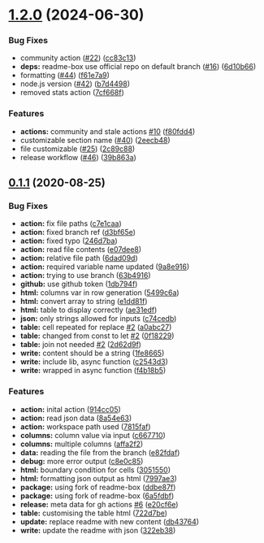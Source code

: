 # [1.2.0](https://github.com/EddieHubCommunity/gh-actions-html-table-generator/compare/v0.1.1...v1.2.0) (2024-06-30)


### Bug Fixes

* community action ([#22](https://github.com/EddieHubCommunity/gh-actions-html-table-generator/issues/22)) ([cc83c13](https://github.com/EddieHubCommunity/gh-actions-html-table-generator/commit/cc83c136b293a50e470d9940589e8dfeaa5bd7b3))
* **deps:** readme-box use official repo on default branch ([#16](https://github.com/EddieHubCommunity/gh-actions-html-table-generator/issues/16)) ([6d10b66](https://github.com/EddieHubCommunity/gh-actions-html-table-generator/commit/6d10b664997fa7d00d6e592b46be8a48800e6cf1))
* formatting ([#44](https://github.com/EddieHubCommunity/gh-actions-html-table-generator/issues/44)) ([f61e7a9](https://github.com/EddieHubCommunity/gh-actions-html-table-generator/commit/f61e7a93e2d5718f0eef5a447d07a8a12dc2cddd))
* node.js version ([#42](https://github.com/EddieHubCommunity/gh-actions-html-table-generator/issues/42)) ([b7d4498](https://github.com/EddieHubCommunity/gh-actions-html-table-generator/commit/b7d44982db865c6f74df2aa882745261a6158bf5))
* removed stats action ([7cf668f](https://github.com/EddieHubCommunity/gh-actions-html-table-generator/commit/7cf668f7f8114b82bf6d3fe2cd5eb2dce04f557d))


### Features

* **actions:** community and stale actions [#10](https://github.com/EddieHubCommunity/gh-actions-html-table-generator/issues/10) ([f80fdd4](https://github.com/EddieHubCommunity/gh-actions-html-table-generator/commit/f80fdd4009d9e1296b9191f20955bd2913af155f))
* customizable section name ([#40](https://github.com/EddieHubCommunity/gh-actions-html-table-generator/issues/40)) ([2eecb48](https://github.com/EddieHubCommunity/gh-actions-html-table-generator/commit/2eecb4824ae4b5244eac8d36fbd25c85174c36aa))
* file customizable ([#25](https://github.com/EddieHubCommunity/gh-actions-html-table-generator/issues/25)) ([2c89c88](https://github.com/EddieHubCommunity/gh-actions-html-table-generator/commit/2c89c88406c47f8dc6cbfccc18e71759ea51cae1))
* release workflow ([#46](https://github.com/EddieHubCommunity/gh-actions-html-table-generator/issues/46)) ([39b863a](https://github.com/EddieHubCommunity/gh-actions-html-table-generator/commit/39b863a3126c9455c6f4396faff75658d2a9368a))



## [0.1.1](https://github.com/EddieHubCommunity/gh-actions-html-table-generator/compare/914cc05b7e46c4e1911b1e3b64ac0b7d44c6e98c...v0.1.1) (2020-08-25)


### Bug Fixes

* **action:** fix file paths ([c7e1caa](https://github.com/EddieHubCommunity/gh-actions-html-table-generator/commit/c7e1caa6e96d7b15eae8dc944ddd7219f154821a))
* **action:** fixed branch ref ([d3bf65e](https://github.com/EddieHubCommunity/gh-actions-html-table-generator/commit/d3bf65eb2c5f94f109af666d7087b9563eb13e6e))
* **action:** fixed typo ([246d7ba](https://github.com/EddieHubCommunity/gh-actions-html-table-generator/commit/246d7ba18928bd9a001e1ab3ab73a1ecf115931e))
* **action:** read file contents ([e07dee8](https://github.com/EddieHubCommunity/gh-actions-html-table-generator/commit/e07dee84b2a44978d52939f5c537be19b31d9d18))
* **action:** relative file path ([6dad09d](https://github.com/EddieHubCommunity/gh-actions-html-table-generator/commit/6dad09d8638d9ea646560e20c5a17924b5478dda))
* **action:** required variable name updated ([9a8e916](https://github.com/EddieHubCommunity/gh-actions-html-table-generator/commit/9a8e916292b22a6f4a94c318586a0459a9f336ad))
* **action:** trying to use branch ([63b4916](https://github.com/EddieHubCommunity/gh-actions-html-table-generator/commit/63b4916126b886320c1208a211482b8ef2e5ef81))
* **github:** use github token ([1db794f](https://github.com/EddieHubCommunity/gh-actions-html-table-generator/commit/1db794fa342f8d55ba83b3dd36edd8561268d8ef))
* **html:** columns var in row generation ([5499c6a](https://github.com/EddieHubCommunity/gh-actions-html-table-generator/commit/5499c6a232355afb959f0169c1ad56c541f6fbe1))
* **html:** convert array to string ([e1dd81f](https://github.com/EddieHubCommunity/gh-actions-html-table-generator/commit/e1dd81fc6434d540b4db4dd1b32c0723094df15f))
* **html:** table to display correctly ([ae31edf](https://github.com/EddieHubCommunity/gh-actions-html-table-generator/commit/ae31edfe897eb4eef82efd77a22efd5a7b77c3be))
* **json:** only strings allowed for inputs ([c74cedb](https://github.com/EddieHubCommunity/gh-actions-html-table-generator/commit/c74cedbd16f002e1ebe360bb2ff99bf3653cc3dd))
* **table:** cell repeated for replace [#2](https://github.com/EddieHubCommunity/gh-actions-html-table-generator/issues/2) ([a0abc27](https://github.com/EddieHubCommunity/gh-actions-html-table-generator/commit/a0abc2765ea11492da459cadf60c4561edf9ca4d))
* **table:** changed from const to let [#2](https://github.com/EddieHubCommunity/gh-actions-html-table-generator/issues/2) ([0f18229](https://github.com/EddieHubCommunity/gh-actions-html-table-generator/commit/0f182296db9f8f584ebd04ed5690475d35d9ed25))
* **table:** join not needed [#2](https://github.com/EddieHubCommunity/gh-actions-html-table-generator/issues/2) ([2d62d9f](https://github.com/EddieHubCommunity/gh-actions-html-table-generator/commit/2d62d9f2e770f1b20fea3a4046c51efd83c106b7))
* **write:** content should be a string ([1fe8665](https://github.com/EddieHubCommunity/gh-actions-html-table-generator/commit/1fe86657e1131e0bb753249e0a2d514e997bce0d))
* **write:** include lib, async function ([c2543d3](https://github.com/EddieHubCommunity/gh-actions-html-table-generator/commit/c2543d374810d13bd16b1cfb8475ec47014870e9))
* **write:** wrapped in async function ([f4b18b5](https://github.com/EddieHubCommunity/gh-actions-html-table-generator/commit/f4b18b56f3696291573a9be4bf514e1e82f038cd))


### Features

* **action:** inital action ([914cc05](https://github.com/EddieHubCommunity/gh-actions-html-table-generator/commit/914cc05b7e46c4e1911b1e3b64ac0b7d44c6e98c))
* **action:** read json data ([8a54e63](https://github.com/EddieHubCommunity/gh-actions-html-table-generator/commit/8a54e63fd414de139b4f335e13160b4989d38094))
* **action:** workspace path used ([7815faf](https://github.com/EddieHubCommunity/gh-actions-html-table-generator/commit/7815faf340579ade45ee00399ddd91c511607b3b))
* **columns:** column value via input ([c667710](https://github.com/EddieHubCommunity/gh-actions-html-table-generator/commit/c667710d56f443babe270dbfbc4beb290144090e))
* **columns:** multiple columns ([affa2f2](https://github.com/EddieHubCommunity/gh-actions-html-table-generator/commit/affa2f2c6d637a55b9e47c45bd1ba46adfed7c9d))
* **data:** reading the file from the branch ([e82fdaf](https://github.com/EddieHubCommunity/gh-actions-html-table-generator/commit/e82fdafc84d7344db1c21623a5ee4af8ddea085b))
* **debug:** more error output ([c8e0c85](https://github.com/EddieHubCommunity/gh-actions-html-table-generator/commit/c8e0c850e804efc09e5cb983feb80ef93a3aad43))
* **html:** boundary condition for cells ([3051550](https://github.com/EddieHubCommunity/gh-actions-html-table-generator/commit/305155059c296b96889bcb00ffd80107fefe0099))
* **html:** formatting json output as html ([7997ae3](https://github.com/EddieHubCommunity/gh-actions-html-table-generator/commit/7997ae3c26989ff6bf208129a27e4a64f6fa6e7d))
* **package:** using fork of readme-box ([ddbe87f](https://github.com/EddieHubCommunity/gh-actions-html-table-generator/commit/ddbe87fbef875b92ff85ad4fa1bfa9d9c90f0471))
* **package:** using fork of readme-box ([6a5fdbf](https://github.com/EddieHubCommunity/gh-actions-html-table-generator/commit/6a5fdbfe2a4ab74863c97edd19c13db88b63449a))
* **release:** meta data for gh actions [#6](https://github.com/EddieHubCommunity/gh-actions-html-table-generator/issues/6) ([e20cf6e](https://github.com/EddieHubCommunity/gh-actions-html-table-generator/commit/e20cf6e4fd6c1fbb2f9320cb5bbdc442869a7ed2))
* **table:** customising the table html ([722d7be](https://github.com/EddieHubCommunity/gh-actions-html-table-generator/commit/722d7becf2b6a67b14b71e7a825913e45afc3766))
* **update:** replace readme with new content ([db43764](https://github.com/EddieHubCommunity/gh-actions-html-table-generator/commit/db437644ce5c9a5a7217422c69188a5815aa4946))
* **write:** update the readme with json ([322eb38](https://github.com/EddieHubCommunity/gh-actions-html-table-generator/commit/322eb38ff9b9bec7b186e5397663a170a22cbd76))




